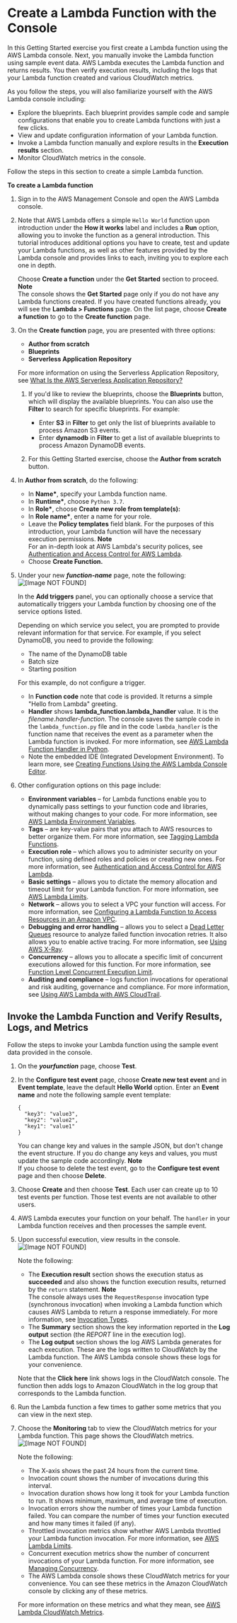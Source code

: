 # Create a Lambda Function with the Console<a name="getting-started-create-function"></a>

In this Getting Started exercise you first create a Lambda function using the AWS Lambda console\. Next, you manually invoke the Lambda function using sample event data\. AWS Lambda executes the Lambda function and returns results\. You then verify execution results, including the logs that your Lambda function created and various CloudWatch metrics\. 

As you follow the steps, you will also familiarize yourself with the AWS Lambda console including:
+ Explore the blueprints\. Each blueprint provides sample code and sample configurations that enable you to create Lambda functions with just a few clicks\. 
+ View and update configuration information of your Lambda function\.
+ Invoke a Lambda function manually and explore results in the **Execution results** section\.
+ Monitor CloudWatch metrics in the console\.

Follow the steps in this section to create a simple Lambda function\.

**To create a Lambda function**

1. Sign in to the AWS Management Console and open the AWS Lambda console\.

1. Note that AWS Lambda offers a simple `Hello World` function upon introduction under the **How it works** label and includes a **Run** option, allowing you to invoke the function as a general introduction\. This tutorial introduces additional options you have to create, test and update your Lambda functions, as well as other features provided by the Lambda console and provides links to each, inviting you to explore each one in depth\. 

   Choose **Create a function** under the **Get Started** section to proceed\.
**Note**  
The console shows the **Get Started** page only if you do not have any Lambda functions created\. If you have created functions already, you will see the **Lambda > Functions** page\. On the list page, choose **Create a function** to go to the **Create function** page\. 

1. On the **Create function** page, you are presented with three options:
   + **Author from scratch**
   + **Blueprints**
   + **Serverless Application Repository**

   For more information on using the Serverless Application Repository, see [What Is the AWS Serverless Application Repository?](https://docs.aws.amazon.com/serverlessrepo/latest/devguide/what-is-serverlessrepo.html)

   1. If you'd like to review the blueprints, choose the **Blueprints** button, which will display the available blueprints\. You can also use the **Filter** to search for specific blueprints\. For example: 
      + Enter **S3** in **Filter** to get only the list of blueprints available to process Amazon S3 events\.
      + Enter **dynamodb** in **Filter** to get a list of available blueprints to process Amazon DynamoDB events\.

   1. For this Getting Started exercise, choose the **Author from scratch** button\.

1. In **Author from scratch**, do the following:
   + In **Name\***, specify your Lambda function name\.
   + In **Runtime\***, choose `Python 3.7`\.
   + In **Role\***, choose **Create new role from template\(s\):**
   + In **Role name\***, enter a name for your role\.
   + Leave the **Policy templates** field blank\. For the purposes of this introduction, your Lambda function will have the necessary execution permissions\.
**Note**  
For an in\-depth look at AWS Lambda's security polices, see [Authentication and Access Control for AWS Lambda](lambda-auth-and-access-control.md)\.
   + Choose **Create Function\.**

1. Under your new ***function\-name*** page, note the following:   
![\[Image NOT FOUND\]](http://docs.aws.amazon.com/lambda/latest/dg/images/new_console1.png)

   In the **Add triggers** panel, you can optionally choose a service that automatically triggers your Lambda function by choosing one of the service options listed\.

   Depending on which service you select, you are prompted to provide relevant information for that service\. For example, if you select DynamoDB, you need to provide the following: 
   + The name of the DynamoDB table
   + Batch size
   + Starting position

   For this example, do not configure a trigger\.
   + In **Function code** note that code is provided\. It returns a simple "Hello from Lambda" greeting\.
   + **Handler** shows **lambda\_function\.lambda\_handler** value\. It is the *filename*\.*handler\-function*\. The console saves the sample code in the `lambda_function.py` file and in the code `lambda_handler` is the function name that receives the event as a parameter when the Lambda function is invoked\. For more information, see [AWS Lambda Function Handler in Python](python-programming-model-handler-types.md)\.
   + Note the embedded IDE \(Integrated Development Environment\)\. To learn more, see [Creating Functions Using the AWS Lambda Console Editor](code-editor.md)\.

1. Other configuration options on this page include:
   + **Environment variables** – for Lambda functions enable you to dynamically pass settings to your function code and libraries, without making changes to your code\. For more information, see [AWS Lambda Environment Variables](env_variables.md)\.
   + **Tags** – are key\-value pairs that you attach to AWS resources to better organize them\. For more information, see [Tagging Lambda Functions](tagging.md)\.
   + **Execution role** – which allows you to administer security on your function, using defined roles and policies or creating new ones\. For more information, see [Authentication and Access Control for AWS Lambda](lambda-auth-and-access-control.md)\.
   + **Basic settings** – allows you to dictate the memory allocation and timeout limit for your Lambda function\. For more information, see [AWS Lambda Limits](limits.md)\.
   + **Network** – allows you to select a VPC your function will access\. For more information, see [Configuring a Lambda Function to Access Resources in an Amazon VPC](vpc.md)\.
   + **Debugging and error handling** – allows you to select a [Dead Letter Queues](dlq.md) resource to analyze failed function invocation retries\. It also allows you to enable active tracing\. For more information, see [Using AWS X\-Ray](lambda-x-ray.md)\. 
   + **Concurrency** – allows you to allocate a specific limit of concurrent executions allowed for this function\. For more information, see [Function Level Concurrent Execution Limit](concurrent-executions.md#per-function-concurrency)\. 
   + **Auditing and compliance** – logs function invocations for operational and risk auditing, governance and compliance\. For more information, see [Using AWS Lambda with AWS CloudTrail](with-cloudtrail.md)\. 

## Invoke the Lambda Function and Verify Results, Logs, and Metrics<a name="get-started-invoke-manually"></a>

Follow the steps to invoke your Lambda function using the sample event data provided in the console\.

1. On the ***yourfunction*** page, choose **Test**\.

1. In the **Configure test event** page, choose **Create new test event** and in **Event template**, leave the default **Hello World** option\. Enter an **Event name** and note the following sample event template:

   ```
   {
     "key3": "value3",
     "key2": "value2",
     "key1": "value1"
   }
   ```

   You can change key and values in the sample JSON, but don't change the event structure\. If you do change any keys and values, you must update the sample code accordingly\. 
**Note**  
If you choose to delete the test event, go to the **Configure test event** page and then choose **Delete**\.

1. Choose **Create** and then choose **Test**\. Each user can create up to 10 test events per function\. Those test events are not available to other users\.

1. AWS Lambda executes your function on your behalf\. The `handler` in your Lambda function receives and then processes the sample event\. 

1. Upon successful execution, view results in the console\.   
![\[Image NOT FOUND\]](http://docs.aws.amazon.com/lambda/latest/dg/images/getting-started-v2-execution-result.png)

   Note the following:
   + The **Execution result** section shows the execution status as **succeeded** and also shows the function execution results, returned by the `return` statement\.
**Note**  
The console always uses the `RequestResponse` invocation type \(synchronous invocation\) when invoking a Lambda function which causes AWS Lambda to return a response immediately\. For more information, see [Invocation Types](invocation-options.md)\.
   + The **Summary** section shows the key information reported in the **Log output** section \(the *REPORT* line in the execution log\)\.
   + The **Log output** section shows the log AWS Lambda generates for each execution\. These are the logs written to CloudWatch by the Lambda function\. The AWS Lambda console shows these logs for your convenience\.

   Note that the **Click here** link shows logs in the CloudWatch console\. The function then adds logs to Amazon CloudWatch in the log group that corresponds to the Lambda function\.

1. Run the Lambda function a few times to gather some metrics that you can view in the next step\.

1. Choose the **Monitoring** tab to view the CloudWatch metrics for your Lambda function\. This page shows the CloudWatch metrics\.  
![\[Image NOT FOUND\]](http://docs.aws.amazon.com/lambda/latest/dg/images/getting-started-v2-execution-metrics.png)

   Note the following:
   + The X\-axis shows the past 24 hours from the current time\.
   + Invocation count shows the number of invocations during this interval\.
   + Invocation duration shows how long it took for your Lambda function to run\. It shows minimum, maximum, and average time of execution\.
   + Invocation errors show the number of times your Lambda function failed\. You can compare the number of times your function executed and how many times it failed \(if any\)\.
   + Throttled invocation metrics show whether AWS Lambda throttled your Lambda function invocation\. For more information, see [AWS Lambda Limits](limits.md)\.
   + Concurrent execution metrics show the number of concurrent invocations of your Lambda function\. For more information, see [Managing Concurrency](concurrent-executions.md)\.
   + The AWS Lambda console shows these CloudWatch metrics for your convenience\. You can see these metrics in the Amazon CloudWatch console by clicking any of these metrics\.

   For more information on these metrics and what they mean, see [AWS Lambda CloudWatch Metrics](monitoring-functions-metrics.md#lambda-cloudwatch-metrics)\.